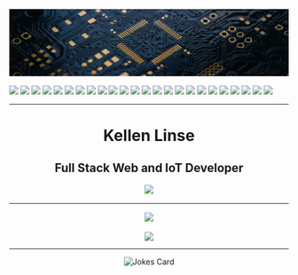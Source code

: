<img src="./circuits.jpg">

<br>

![](https://img.shields.io/badge/Node.js-43853D?style=Plastic&logo=node.js&logoColor=white) 
![](https://img.shields.io/badge/JavaScript-F7DF1E?style=Plastic&logo=javascript&logoColor=black)
![](https://img.shields.io/badge/HTML5-E34F26?style=Plastic&logo=html5&logoColor=white)
![](https://img.shields.io/badge/CSS3-1572B6?style=Plastic&logo=css3&logoColor=white)
![](https://img.shields.io/badge/Sass-CC6699?style=Plastic&logo=sass&logoColor=white)
![](https://img.shields.io/badge/C-00599C?style=Plastic&logo=c&logoColor=white)
![](https://img.shields.io/badge/C%2B%2B-00599C?style=Plastic&logo=c%2B%2B&logoColor=white)
![](https://img.shields.io/badge/Dart-0175C2?style=Plastice&logo=dart&logoColor=white)
![](https://img.shields.io/badge/Markdown-000000?style=Plastic&logo=markdown&logoColor=white)
![](https://img.shields.io/badge/Express.js-404D59?style=Plastic&logo=express)
![](https://img.shields.io/badge/React-20232A?style=Plastic&logo=react&logoColor=61DAFB)
![](https://img.shields.io/badge/React_Native-20232A?style=Plastic&logo=react&logoColor=61DAFB)
![](https://img.shields.io/badge/Bootstrap-563D7C?style=Plastic&logo=bootstrap&logoColor=white)
![](https://img.shields.io/badge/Material--UI-0081CB?style=Plastic&logo=material-ui&logoColor=white)
![](https://img.shields.io/badge/Redux-593D88?style=Plastic&logo=redux&logoColor=white)
![](https://img.shields.io/badge/React_Router-CA4245?style=Plastic&logo=react-router&logoColor=white)
![](https://img.shields.io/badge/Flutter-02569B?style=Plastic&logo=flutter&logoColor=white)
![](https://img.shields.io/badge/MySQL-00000F?style=Plastic&logo=mysql&logoColor=white)
![](https://img.shields.io/badge/PostgreSQL-316192?style=Plastic&logo=postgresql&logoColor=white)
![](https://img.shields.io/badge/MongoDB-4EA94B?style=Plastic&logo=mongodb&logoColor=white)
![](https://img.shields.io/badge/SQLite-07405E?style=Plastic&logo=sqlite&logoColor=white)
![](https://img.shields.io/badge/Netlify-00C7B7?style=Plastic&logo=netlify&logoColor=white)
![](https://img.shields.io/badge/Heroku-430098?style=Plastic&logo=heroku&logoColor=white)
![](https://img.shields.io/badge/Amazon_AWS-232F3E?style=Plastic&logo=amazon-aws&logoColor=white)


---

<div align="center">
<h1> Kellen Linse </h1>
<h2> Full Stack Web and IoT Developer </h2>

<a href="https://www.linkedin.com/in/Kellen-Linse/">
  <img src="https://img.shields.io/badge/LinkedIn-0077B5?style=Plastic&logo=linkedin&logoColor=white" />
</a>  

<div>


<!-- ```js
// tools_I_use organized
//Edit This
class About extends Me { 
  const myTools = {  
    "ProgramingLanguages" : { "Dart", "C++", "C", "Javascript" },
    "OtherLanguages" : { "HTML", "CSS", "Bash", "Json", "Markdown" },
    "Database" : { "Firebase", "Sqlite" },
    "Editors" : { "Vscode", "Sublime", "Neovim" },
    "Platforms" : { "GNU/Linux", "Windows" },
    "OtherTools" : { "Git", "Figma", "Photoshop", "Gimp", "Lightroom" }
  };
}
``` -->

---

<div align="center" >
  <a  href="https://github.com/Kellen-Linse">
    <img align="center" src="https://github-readme-streak-stats.herokuapp.com/?user=Kellen-Linse&theme=blue-green" />
  </a>
</div> 
<br>
<div align="center" >
  <a  href="https://github.com/Kellen-Linse">
    <img align="center" src="https://github-readme-stats.vercel.app/api?username=Kellen-Linse&theme=blue-green" />
  </a>
</div> 

---


![Jokes Card](https://readme-jokes.vercel.app/api/?bgColor=black&borderColor=white&qColor=%230CF574&aColor=%232F96C0)